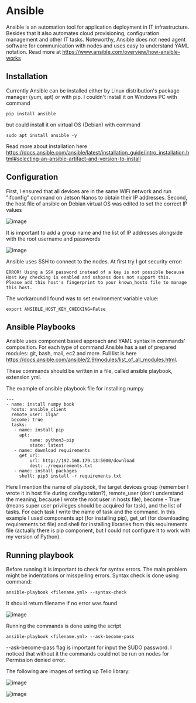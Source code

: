 # Ansible

Ansible is an automation tool for application deployment in IT infrastructure. Besides that it also automates cloud provisioning, configuration management and other IT tasks. Noteworthy, Ansible does not need agent software for communication with nodes and uses easy to understand YAML notation. Read more at https://www.ansible.com/overview/how-ansible-works


## Installation

Currently Ansible can be installed either by Linux distribution's package manager (yum, apt) or with pip. I couldn't install it on Windows PC with command
```
pip install ansible
```

but could install it on virtual OS (Debian) with command

```
sudo apt install ansible -y
```
Read more about installation here https://docs.ansible.com/ansible/latest/installation_guide/intro_installation.html#selecting-an-ansible-artifact-and-version-to-install

## Configuration

First, I ensured that all devices are in the same WiFi network and run "ifconfig" command on Jetson Nanos to obtain their IP addresses.
Second, the host file of ansible on Debian virtual OS was edited to set the correct IP values

![image](https://user-images.githubusercontent.com/15895292/161236909-b8526dbc-5b83-468b-81c6-0d721b772d65.png)

It is important to add a group name and the list of IP addresses alongside with the root username and passwords

![image](https://user-images.githubusercontent.com/15895292/161237121-f766fe56-c9bd-41ed-b240-0aedb2ea6ae0.png)

Ansible uses SSH to connect to the nodes. At first try I got security error:
```
ERROR! Using a SSH password instead of a key is not possible because Host Key checking is enabled and sshpass does not support this.  Please add this host's fingerprint to your known_hosts file to manage this host.
```
The workaround I found was to set environment variable value:

```
export ANSIBLE_HOST_KEY_CHECKING=False
```

## Ansible Playbooks

Ansible uses component based approach and YAML syntax in commands' composition. For each type of command Ansible has a set of prepared modules: git, bash, mail, ec2 and more. Full list is here https://docs.ansible.com/ansible/2.9/modules/list_of_all_modules.html.

These commands should be written in a file, called ansible playbook, extension yml.

The example of ansible playbook file for installing numpy

```
---
- name: install numpy book
  hosts: ansible_client
  remote_user: ilgar
  become: true
  tasks:
   - name: install pip
     apt:
         name: python3-pip
         state: latest
   - name: download requirements
     get_url:
         url: http://192.168.179.13:5000/download
         dest: ./requirements.txt
   - name: install packages
     shell: pip3 install -r requirements.txt
```

Here I mention the name of playbook, the target devices group (remember I wrote it in host file during configuration?), remote_user (don't understand the meaning, because I wrote the root user in hosts file), become - True (means super user privileges should be acquired for task), and the list of tasks. For each task I write the name of task and the command. In this example I used components apt (for installing pip), get_url (for downloading requirements.txt file) and shell for installing libraries from this requirements file (actually there is pip component, but I could not configure it to work with my version of Python).

## Running playbook

Before running it is important to check for syntax errors. The main problem might be indentations or misspelling errors. Syntax check is done using command:

```
ansible-playbook <filename.yml> --syntax-check
```

It should return filename if no error was found

![image](https://user-images.githubusercontent.com/15895292/161241334-4fec2806-45a6-4080-9150-e5b83e01e33c.png)

Running the commands is done using the script
```
ansible-playbook <filename.yml> --ask-become-pass
```
--ask-become-pass flag is important for input the SUDO password. I noticed that without it the commands could not be run on nodes for Permission denied error.

The following are images of setting up Tello library:

![image](https://user-images.githubusercontent.com/15895292/161242042-b68175b2-ae03-40d3-af45-f6045c9f789c.png)

![image](https://user-images.githubusercontent.com/15895292/161242079-7cbeb82c-d44d-439f-97af-73b575e6f1be.png)
